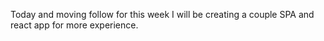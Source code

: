 Today and moving follow for this week I will be creating a couple SPA and react app for more experience.